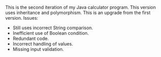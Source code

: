 This is the second iteration of my Java calculator program.
This version uses inheritance and polymorphism. This is an upgrade from the first version. 
Issues:
- Still uses incorrect String comparison.
- Inefficient use of Boolean condition.
- Redundant code.
- Incorrect handling of values.
- Missing input validation.
